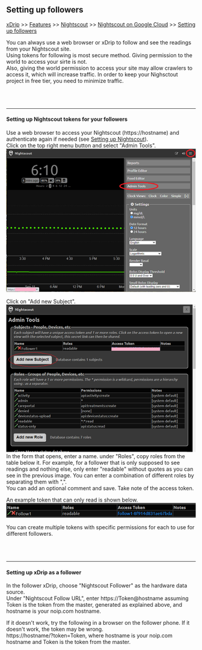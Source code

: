 ## Setting up followers  
[xDrip](../../README.md) >> [Features](Features_page) >> [Nightscout](../Nightscout_page) >> [Nightscout on Google Cloud](./NS_GoogleCloud) >> [Setting up followers](NS_Followers)  
  
You can always use a web browser or xDrip to follow and see the readings from your Nightscout site.  
Using tokens for following is most secure method.  Giving permission to the world to access your sirte is not.  
Also, giving the world permission to access your site may allow crawlers to access it, which will increase traffic.  In order to keep your Nighsctout project in free tier, you need to minimize traffic.  
<br/>  
<br/>  
  
---    
  
#### **Setting up Nightscout tokens for your followers**
  
Use a web browser to access your Nightscout (https://hostname) and authenticate again if needed (see [Setting up Nightscout](./NS_setup)).  
Click on the top right menu button and select "Admin Tools".  
![](./images/AdminTools.png)  
  
Click on "Add new Subject".  
![](./images/Tokens.png)  
In the form that opens, enter a name.  under "Roles", copy roles from the table below it.  For example, for a follower that is only supposed to see readings and nothing else, only enter "readable" without quotes as you can see in the previous image.  You can enter a combination of different roles by separating them with ",".  
You can add an optional comment and save.  Take note of the access token.  
  
An example token that can only read is shown below.  
![](./images/TokenReadable.png)  
  
You can create multiple tokens with specific permissions for each to use for different followers.  
<br/>  
<br/>  
  
---  
  
#### **Setting up xDrip as a follower**  
  
In the follower xDrip, choose "Nightscout Follower" as the hardware data source.  
Under "Nightscout Follow URL", enter https://Token@hostname assuming Token is the token from the master, generated as explained above, and hostname is your noip.com hostname.  
  
If it doesn't work, try the following in a browser on the follower phone.  If it doesn't work, the token may be wrong.  
https://hostname/?token=Token, where hostname is your noip.com hostname and Token is the token from the master.  
  
